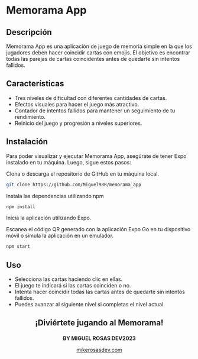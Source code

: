 # Memorama App

## Descripción

Memorama App es una aplicación de juego de memoria simple en la que los jugadores deben hacer coincidir cartas con emojis. El objetivo es encontrar todas las parejas de cartas coincidentes antes de quedarte sin intentos fallidos.

## Características

- Tres niveles de dificultad con diferentes cantidades de cartas.
- Efectos visuales para hacer el juego más atractivo.
- Contador de intentos fallidos para mantener un seguimiento de tu rendimiento.
- Reinicio del juego y progresión a niveles superiores.


## Instalación

Para poder visualizar y ejecutar Memorama App, asegúrate de tener Expo instalado en tu máquina. Luego, sigue estos pasos:

Clona o descarga el repositorio de GitHub en tu máquina local.

```bash
git clone https://github.com/Miguel98R/memorama_app
```
Instala las dependencias utilizando npm
```bash
npm install
```
Inicia la aplicación utilizando Expo.

Escanea el código QR generado con la aplicación Expo Go en tu dispositivo móvil o simula la aplicación en un emulador.
```bash
npm start
```
## Uso
- Selecciona las cartas haciendo clic en ellas.
- El juego te indicará si las cartas coinciden o no.
- Intenta hacer coincidir todas las cartas antes de quedarte sin intentos fallidos.
- Puedes avanzar al siguiente nivel si completas el nivel actual.

## <p align="center">¡Diviértete jugando al Memorama!</p>

<p align="center"><strong>BY MIGUEL ROSAS DEV2023 </strong></p>
<p align="center"><a href="https://mikerosasdev.com">mikerosasdev.com</a></p>


